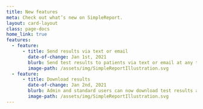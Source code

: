 ```yaml
---
title: New features
meta: Check out what’s new on SimpleReport.
layout: card-layout
class: page-docs
home_link: true
features:
  - feature:
      - title: Send results via text or email
        date-of-change: Jan 1st, 2021
        blurb: Send test results to patients via text or email at any time. Results can be sent to multiple phone numbers and email addresses, directly from the Results page on SimpleReport
        image-path: /assets/img/SimpleReportIllustration.svg
  - feature:
      - title: Download results
        date-of-change: Jan 2nd, 2021
        blurb: Admin and standard users can now download test results as a CSV file. Download all results, or filter by date, result, or role before downloading. Analyze and view results and identify trends quickly and easily.
        image-path: /assets/img/SimpleReportIllustration.svg
---
```

